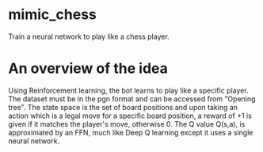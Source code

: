 # mimic_chess
Train a neural network to play like a chess player.

# An overview of the idea

Using Reinforcement learning, the bot learns to play like a specific player. 
The dataset must be in the pgn format and can be accessed from "Opening tree". 
The state space is the set of board positions and upon taking an action which is a legal move for a specific board position, a reward of +1 is given if it matches the player's move, otherwise 0. The Q value Q(s,a), is approximated by an FFN, much like Deep Q learning except it uses a single neural network. 
